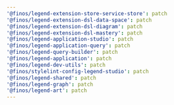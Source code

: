```yaml
---
'@finos/legend-extension-store-service-store': patch
'@finos/legend-extension-dsl-data-space': patch
'@finos/legend-extension-dsl-diagram': patch
'@finos/legend-extension-dsl-mastery': patch
'@finos/legend-application-studio': patch
'@finos/legend-application-query': patch
'@finos/legend-query-builder': patch
'@finos/legend-application': patch
'@finos/legend-dev-utils': patch
'@finos/stylelint-config-legend-studio': patch
'@finos/legend-shared': patch
'@finos/legend-graph': patch
'@finos/legend-art': patch
---
```

